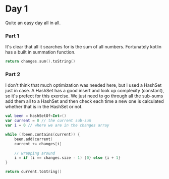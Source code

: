# Day 1
Quite an easy day all in all.

### Part 1
It's clear that all it searches for is the sum of all numbers. Fortunately kotlin has a
built in summation function.

```kotlin
return changes.sum().toString()
```

### Part 2
I don't think that much optimization was needed here, but I used a HashSet just in case.
A HashSet has a good insert and look up complexity (constant), so it's prefect for this
exercise. We just need to go through all the sub-sums add them all to a HashSet and then
check each time a new one is calculated whether that is in the HashSet or not.

```kotlin
val been = hashSetOf<Int>()
var current = 0 // the current sub-sum
var i = 0 // where we are in the changes array

while (!been.contains(current)) {
    been.add(current)
    current += changes[i]
    
    // wrapping around
    i = if (i == changes.size - 1) {0} else {i + 1}
}

return current.toString()
```
